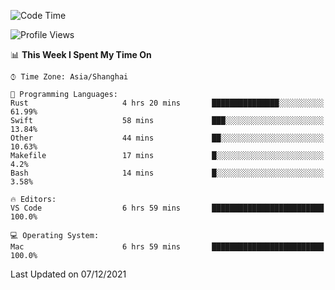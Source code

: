 <!--START_SECTION:waka-->
![Code Time](http://img.shields.io/badge/Code%20Time-765%20hrs%2048%20mins-blue)

![Profile Views](http://img.shields.io/badge/Profile%20Views-3-blue)

📊 **This Week I Spent My Time On** 

```text
⌚︎ Time Zone: Asia/Shanghai

💬 Programming Languages: 
Rust                     4 hrs 20 mins       ███████████████░░░░░░░░░░   61.99% 
Swift                    58 mins             ███░░░░░░░░░░░░░░░░░░░░░░   13.84% 
Other                    44 mins             ██░░░░░░░░░░░░░░░░░░░░░░░   10.63% 
Makefile                 17 mins             █░░░░░░░░░░░░░░░░░░░░░░░░   4.2% 
Bash                     14 mins             █░░░░░░░░░░░░░░░░░░░░░░░░   3.58%

🔥 Editors: 
VS Code                  6 hrs 59 mins       █████████████████████████   100.0%

💻 Operating System: 
Mac                      6 hrs 59 mins       █████████████████████████   100.0%

```


 Last Updated on 07/12/2021
<!--END_SECTION:waka-->
